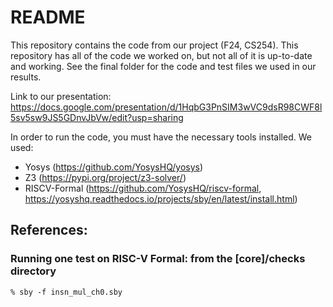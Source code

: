 # README

This repository contains the code from our project (F24, CS254). This repository has all of the code we worked on, but not all of it is up-to-date and working. See the final folder for the code and test files we used in our results.

Link to our presentation: https://docs.google.com/presentation/d/1HqbG3PnSIM3wVC9dsR98CWF8l5sv5sw9JS5GDnvJbVw/edit?usp=sharing

In order to run the code, you must have the necessary tools installed. We used:
* Yosys (https://github.com/YosysHQ/yosys)
* Z3 (https://pypi.org/project/z3-solver/)
* RISCV-Formal (https://github.com/YosysHQ/riscv-formal, https://yosyshq.readthedocs.io/projects/sby/en/latest/install.html)

## References:
### Running one test on RISC-V Formal: from the [core]/checks directory
`% sby -f insn_mul_ch0.sby`
